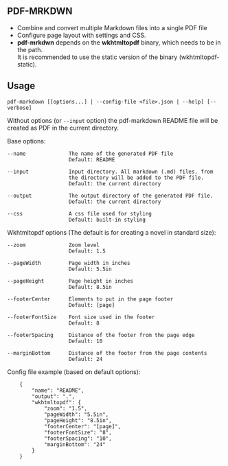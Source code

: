 
## PDF-MRKDWN
* Combine and convert multiple Markdown files into a single PDF file
* Configure page layout with settings and CSS.
* **pdf-mrkdwn** depends on the **wkhtmltopdf** binary, which needs to be in the path. \
  It is recommended to use the static version of the binary (wkhtmltopdf-static).


## Usage

`pdf-markdown [[options...] | --config-file <file>.json | --help] [--verbose]`

Without options (or `--input` option) the pdf-markdown README file will be created as PDF in the current directory.


Base options:

```
--name              The name of the generated PDF file
                    Default: README

--input             Input directory. All markdown (.md) files. from
                    the directory will be added to the PDF file.
                    Default: the current directory

--output            The output directory of the generated PDF file.
                    Default: the current directory

--css               A css file used for styling
                    Default: built-in styling
```

Wkhtmltopdf options (The default is for creating a novel in standard size):

```
--zoom              Zoom level
                    Default: 1.5

--pageWidth         Page width in inches
                    Default: 5.5in
    
--pageHeight        Page height in inches
                    Default: 8.5in

--footerCenter      Elements to put in the page footer
                    Default: [page]

--footerFontSize    Font size used in the footer
                    Default: 8

--footerSpacing     Distance of the footer from the page edge
                    Default: 10                    

--marginBottom      Distance of the footer from the page contents
                    Default: 24
```

Config file example (based on default options):

```
    {
        "name": "README",
        "output": ".",
        "wkhtmltopdf": {
            "zoom": "1.5",
            "pageWidth": "5.5in",
            "pageHeight": "8.5in",
            "footerCenter": "[page]",
            "footerFontSize": "8",
            "footerSpacing": "10",
            "marginBottom": "24"
        }
    }
```